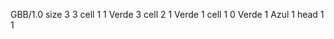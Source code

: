 <gs-board> GBB/1.0
size 3 3
cell 1 1 Verde 3 
cell 2 1 Verde 1 
cell 1 0 Verde 1 Azul 1 
head 1 1
 </gs-board>